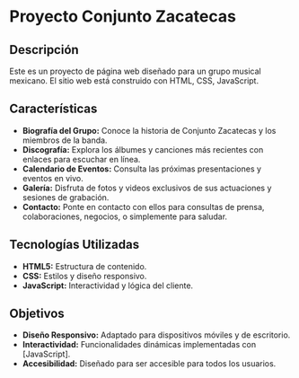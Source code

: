 # Proyecto Conjunto Zacatecas

## Descripción

Este es un proyecto de página web diseñado para un grupo musical mexicano. El sitio web está construido con HTML, CSS, JavaScript.

## Características

- **Biografía del Grupo:** Conoce la historia de Conjunto Zacatecas y los miembros de la banda.
- **Discografía:** Explora los álbumes y canciones más recientes con enlaces para escuchar en línea.
- **Calendario de Eventos:** Consulta las próximas presentaciones y eventos en vivo.
- **Galería:** Disfruta de fotos y videos exclusivos de sus actuaciones y sesiones de grabación.
- **Contacto:** Ponte en contacto con ellos para consultas de prensa, colaboraciones, negocios, o simplemente para saludar.

## Tecnologías Utilizadas

- **HTML5:** Estructura de contenido.
- **CSS:** Estilos y diseño responsivo.
- **JavaScript:** Interactividad y lógica del cliente.

## Objetivos

- **Diseño Responsivo:** Adaptado para dispositivos móviles y de escritorio.
- **Interactividad:** Funcionalidades dinámicas implementadas con [JavaScript].
- **Accesibilidad:** Diseñado para ser accesible para todos los usuarios.

